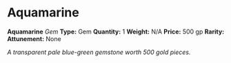 # Aquamarine

**Aquamarine**
_Gem_
**Type:** Gem
**Quantity:** 1
**Weight:** N/A
**Price:** 500 gp
**Rarity:** 
**Attunement:** None

*A transparent pale blue-green gemstone worth 500 gold pieces.*